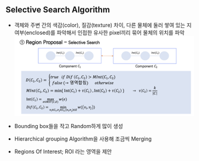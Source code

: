 ## Selective Search Algorithm
- 객체와 주변 간의 색감(color), 질감(texture) 차이, 다른 물체에 둘러 쌓여 있는 지 여부(enclosed)를 파악해서 인접한 유사한 pixel끼리 묶어 물체의 위치를 파악
![](../Attatched/Pasted%20image%2020240129155018.png)

- Bounding box들을 작고 Random하게 많이 생성
- Hierarchical grouping Algorithm을 사용해 조금씩 Merging
- Regions Of Interest; ROI 라는 영역을 제안